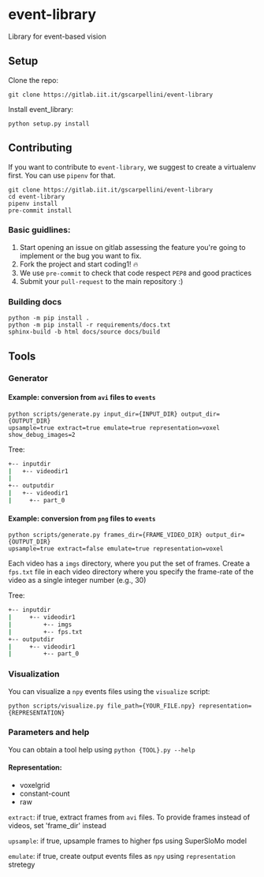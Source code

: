 # event-library
Library for event-based vision

## Setup
Clone the repo:

`git clone https://gitlab.iit.it/gscarpellini/event-library`

Install event_library:
```
python setup.py install
```

## Contributing
If you want to contribute to `event-library`, we suggest to create a virtualenv first. You can use `pipenv` for that. 
```
git clone https://gitlab.iit.it/gscarpellini/event-library
cd event-library
pipenv install
pre-commit install
```

### Basic guidlines:
1. Start opening an issue on gitlab assessing the feature you're going to implement
or the bug you want to fix. 
2. Fork the project and start coding1! :fire:
3. We use `pre-commit` to check that code respect `PEP8` and good practices
4. Submit your `pull-request` to the main repository :)

### Building docs
```
python -m pip install .
python -m pip install -r requirements/docs.txt
sphinx-build -b html docs/source docs/build
```

## Tools
### Generator

#### Example: conversion from `avi` files to `events`
```
python scripts/generate.py input_dir={INPUT_DIR} output_dir={OUTPUT_DIR}
upsample=true extract=true emulate=true representation=voxel  show_debug_images=2

```

Tree:
```bash
+-- inputdir
|	+-- videodir1
|
+-- outputdir
|   +-- videodir1
|     +-- part_0
```

#### Example: conversion from `png` files to `events`
```
python scripts/generate.py frames_dir={FRAME_VIDEO_DIR} output_dir={OUTPUT_DIR}
upsample=true extract=false emulate=true representation=voxel
```

Each video has a `imgs` directory, where you put the set of frames. Create a
`fps.txt` file in each video directory where you specify the
frame-rate of the video as a single integer number (e.g., 30)

Tree:
```bash
+-- inputdir
|     +-- videodir1
|         +-- imgs
|         +-- fps.txt
+-- outputdir
|     +-- videodir1
|         +-- part_0
```

### Visualization
You can visualize a `npy` events files using the `visualize` script:
```
python scripts/visualize.py file_path={YOUR_FILE.npy} representation={REPRESENTATION}
```
### Parameters and help

You can obtain a tool help using `python {TOOL}.py --help`

#### Representation:
- voxelgrid
- constant-count
- raw

`extract`: if true, extract frames from `avi` files. To provide frames instead of
videos, set 'frame_dir' instead

`upsample`: if true, upsample frames to higher fps using SuperSloMo model

`emulate`: if true, create output events files as `npy` using `representation` stretegy
